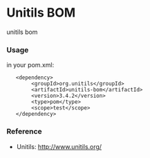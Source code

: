 Unitils BOM
============================
unitils bom

### Usage

in your pom.xml: 

       <dependency>
            <groupId>org.unitils</groupId>
            <artifactId>unitils-bom</artifactId>
            <version>3.4.2</version>
            <type>pom</type>
            <scope>test</scope>
       </dependency>

### Reference

* Unitils: http://www.unitils.org/
             
         